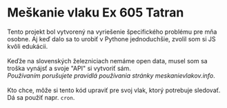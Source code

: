 <h1>Meškanie vlaku Ex 605 Tatran</h1>

Tento projekt bol vytvorený na vyriešenie špecifického problému pre mňa osobne. Aj keď dalo sa to urobiť v Pythone jednoduchšie, zvolil som si JS kvôli edukácii.\
\
Keďže na slovenských železniciach nemáme open data, musel som sa troška vynájsť a svoje "API" si vytvoriť sám.\
_Používaním porušujete pravidlá používania stránky meskanievlakov.info_.\
\
Kto chce, môže si tento kód upraviť pre svoj vlak, ktorý potrebuje sledovať. Dá sa použiť napr. `cron`.